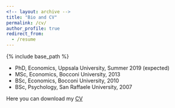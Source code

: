```yaml
---
<!-- layout: archive -->
title: "Bio and CV"
permalink: /cv/
author_profile: true
redirect_from:
  - /resume
---
```


{% include base_path %}

* PhD, Economics, Uppsala University, Summer 2019 (expected) 
* MSc, Economics, Bocconi University, 2013
* BSc, Economics, Bocconi University, 2010
* BSc, Psychology, San Raffaele University, 2007

<!-- Here you can download my <span style="text-decoration:underline; color:blue"> [CV](https://www.dropbox.com/s/yyx3p5k8wppu7fg/CV_Lombardi.pdf?dl=0) </span>  -->


Here you can download my [CV](/files/CV_Lombardi.pdf?dl=0)

<!-- My contacts are: ... --> 



